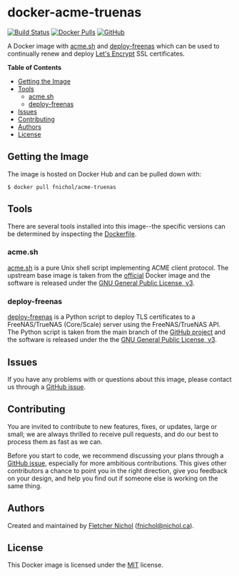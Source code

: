 # docker-acme-truenas

[![Build Status][build-badge]][build] [![Docker Pulls][docker-badge]][docker]
[![GitHub][github-badge]][github]

A Docker image with [acme.sh][acmesh] and [deploy-freenas][] which can be used
to continually renew and deploy [Let's Encrypt][] SSL certificates.

**Table of Contents**

<!-- toc -->

- [Getting the Image](#getting-the-image)
- [Tools](#tools)
  * [acme.sh](#acmesh)
  * [deploy-freenas](#deploy-freenas)
- [Issues](#issues)
- [Contributing](#contributing)
- [Authors](#authors)
- [License](#license)

<!-- tocstop -->

## Getting the Image

The image is hosted on Docker Hub and can be pulled down with:

```console
$ docker pull fnichol/acme-truenas
```

## Tools

There are several tools installed into this image--the specific versions can be
determined by inspecting the [Dockerfile][].

### acme.sh

[acme.sh][acmesh] is a pure Unix shell script implementing ACME client protocol.
The upstream base image is taken from the [official][acmesh-image] Docker image
and the software is released under the [GNU General Public License,
v3][acmesh-license].

### deploy-freenas

[deploy-freenas][] is a Python script to deploy TLS certificates to a
FreeNAS/TrueNAS (Core/Scale) server using the FreeNAS/TrueNAS API. The Python
script is taken from the main branch of the [GitHub project][deploy-freenas]
and the software is released under the the [GNU General Public License,
v3][deploy-freenas-license].

## Issues

If you have any problems with or questions about this image, please contact us
through a [GitHub issue][issues].

## Contributing

You are invited to contribute to new features, fixes, or updates, large or
small; we are always thrilled to receive pull requests, and do our best to
process them as fast as we can.

Before you start to code, we recommend discussing your plans through a [GitHub
issue][issues], especially for more ambitious contributions. This gives other
contributors a chance to point you in the right direction, give you feedback on
your design, and help you find out if someone else is working on the same thing.

## Authors

Created and maintained by [Fletcher Nichol][fnichol] (<fnichol@nichol.ca>).

## License

This Docker image is licensed under the [MIT][license] license.

[build-badge]: https://api.cirrus-ci.com/github/fnichol/docker-acme-truenas.svg
[build]: https://cirrus-ci.com/github/fnichol/docker-acme-truenas
[cirrus]: https://cirrus-ci.org/
[docker-badge]: https://img.shields.io/docker/pulls/fnichol/acme-truenas.svg
[docker]: https://hub.docker.com/r/fnichol/acme-truenas
[dockerfile]:
  https://github.com/fnichol/docker-acme-truenas/blob/master/Dockerfile
[fnichol]: https://github.com/fnichol
[github-badge]:
  https://img.shields.io/github/tag-date/fnichol/docker-acme-truenas.svg
[github]: https://github.com/fnichol/docker-acme-truenas
[issues]: https://github.com/fnichol/docker-acme-truenas/issues
[license]:
  https://github.com/fnichol/docker-acme-truenas/blob/master/LICENSE.txt
[mksh]: https://www.mirbsd.org/mksh.htm
[posix-shell]:
  http://pubs.opengroup.org/onlinepubs/9699919799/utilities/V3_chap02.html
[acmesh-image]: https://hub.docker.com/r/neilpang/acme.sh
[acmesh-license]:
  https://github.com/acmesh-official/acme.sh/blob/master/LICENSE.md
[acmesh]: https://github.com/acmesh-official/acme.sh
[deploy-freenas-license]: https://github.com/danb35/deploy-freenas/blob/master/LICENSE
[deploy-freenas]: https://github.com/danb35/deploy-freenas
[let's encrypt]: https://letsencrypt.org/
